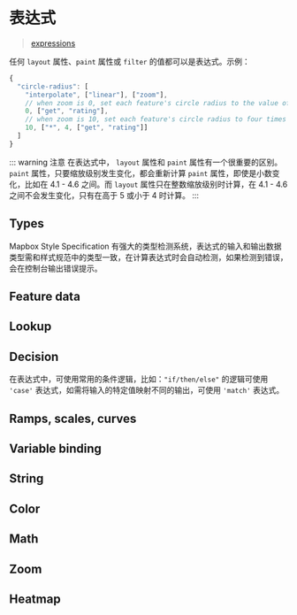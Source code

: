 # 表达式
> [expressions](https://maplibre.org/maplibre-gl-js-docs/style-spec/expressions/)

任何 `layout` 属性、`paint` 属性或 `filter` 的值都可以是表达式。示例：
``` js
{
  "circle-radius": [
    "interpolate", ["linear"], ["zoom"],
    // when zoom is 0, set each feature's circle radius to the value of its "rating" property
    0, ["get", "rating"],
    // when zoom is 10, set each feature's circle radius to four times the value of its "rating" property
    10, ["*", 4, ["get", "rating"]]
  ]
}
```

::: warning 注意
在表达式中， `layout` 属性和 `paint` 属性有一个很重要的区别。`paint` 属性，只要缩放级别发生变化，都会重新计算 `paint` 属性，即使是小数变化，比如在 4.1 - 4.6 之间。而 `layout` 属性只在整数缩放级别时计算，在 4.1 - 4.6 之间不会发生变化，只有在高于 5 或小于 4 时计算。
:::

## Types
Mapbox Style Specification 有强大的类型检测系统，表达式的输入和输出数据类型需和样式规范中的类型一致，在计算表达式时会自动检测，如果检测到错误，会在控制台输出错误提示。
## Feature data

## Lookup
## Decision
在表达式中，可使用常用的条件逻辑，比如：`"if/then/else"` 的逻辑可使用 `'case'` 表达式，如需将输入的特定值映射不同的输出，可使用 `'match'` 表达式。
## Ramps, scales, curves

## Variable binding

## String

## Color

## Math

## Zoom

## Heatmap